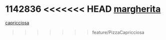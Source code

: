 1142836
<<<<<<< HEAD
[margherita](pizza/margherita.md)
=======
[capricciosa](pizza/capricciosa.md)
>>>>>>> feature/PizzaCapricciosa
